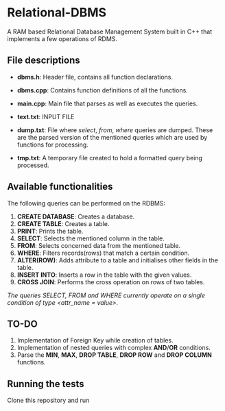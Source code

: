 # Relational-DBMS
A RAM based Relational Database Management System built in C++ that implements a few operations of RDMS.
## File descriptions
  * **dbms.h**: Header file, contains all function declarations.
  
  * **dbms.cpp**: Contains function definitions of all the functions.
  
  * **main.cpp**: Main file that parses as well as executes the queries.
  
  * **text.txt**: INPUT FILE
  
  * **dump.txt**: File where *select*, *from*, *where* queries are dumped. These are the parsed version of the mentioned queries which are used by functions for processing.
  
  * **tmp.txt**: A temporary file created to hold a formatted query being processed.
  
## Available functionalities
The following queries can be performed on the RDBMS:
1. **CREATE DATABASE**: Creates a database.
2. **CREATE TABLE**: Creates a table.
3. **PRINT**: Prints the table.
4. **SELECT**: Selects the mentioned column in the table.
5. **FROM**: Selects concerned data from the mentioned table.
6. **WHERE**: Filters records(rows) that match a certain condition.
7. **ALTER(ROW)**: Adds attribute to a table and initialises other fields in the table.
8. **INSERT INTO**: Inserts a row in the table with the given values.
9. **CROSS JOIN**: Performs the cross operation on rows of two tables.

*The queries SELECT, FROM and WHERE currently operate on a single condition of type *<attr_name = value>.**

## TO-DO
1. Implementation of Foreign Key while creation of tables.
2. Implementation of nested queries with complex **AND**/**OR** conditions.
3. Parse the **MIN**, **MAX**, **DROP TABLE**, **DROP ROW** and **DROP COLUMN** functions.

## Running the tests
Clone this repository and run  
